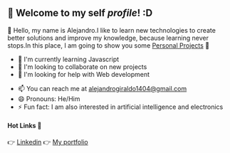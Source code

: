 ## 👋 Welcome to my self *profile*! :D 
🦈 Hello, my name is Alejandro.I like to learn new technologies to create better solutions and improve my knowledge, because learning never stops.In this place, I am going to show you some [Personal Projects](https://github.com/alejogiraldoo?tab=repositories "Personal Projects") 🤖

- 🌱 I'm currently learning Javascript
- 👯 I'm looking to collaborate on new projects
- 🤔 I'm looking for help with Web development
<!-- - 💬 Ask me about ... -->
- 📫 You can reach me at alejandrogiraldo1404@gmail.com
- 😄 Pronouns: He/Him
- ⚡ Fun fact:  I am also interested in artificial intelligence and electronics

#### **Hot Links** 🤭
👉 [Linkedin](https://www.linkedin.com/in/alejandro-giraldo-ocampo-30a825233?lipi=urn%3Ali%3Apage%3Ad_flagship3_profile_view_base_contact_details%3BAiRL0gGASsOqWb2k598szA%3D%3D:// "Linkedin") 
👉 [My portfolio](https://alejogiraldoo.github.io/portfolio/ "My portfolio")
